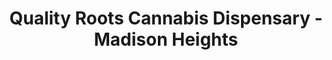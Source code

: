 ---
title: "Quality Roots Cannabis Dispensary - Madison Heights"
url: /madison-heights/quality-roots-cannabis-dispensary-madison-heights/
shop: cannabis
---